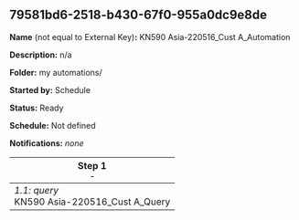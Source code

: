 ## 79581bd6-2518-b430-67f0-955a0dc9e8de

**Name** (not equal to External Key)**:** KN590 Asia-220516_Cust A_Automation

**Description:** n/a

**Folder:** my automations/

**Started by:** Schedule

**Status:** Ready

**Schedule:** Not defined

**Notifications:** _none_


| Step 1<br>_<small>-</small>_ |
| --- |
| _1.1: query_<br>KN590 Asia-220516_Cust A_Query |
